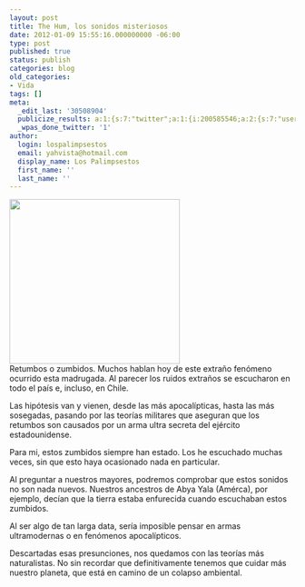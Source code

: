 ```yaml
---
layout: post
title: The Hum, los sonidos misteriosos
date: 2012-01-09 15:55:16.000000000 -06:00
type: post
published: true
status: publish
categories: blog
old_categories:
- Vida
tags: []
meta:
  _edit_last: '30508904'
  publicize_results: a:1:{s:7:"twitter";a:1:{i:200585546;a:2:{s:7:"user_id";s:11:"Interludios";s:7:"post_id";s:18:"156403686539657216";}}}
  _wpas_done_twitter: '1'
author:
  login: lospalimpsestos
  email: yahvista@hotmail.com
  display_name: Los Palimpsestos
  first_name: ''
  last_name: ''
---
```

<p><a href="http://lospalimpsestos.files.wordpress.com/2012/01/earth.gif"><img src="{{ site.baseurl }}/assets/earth.gif" alt="" title="earth" width="300" height="290" class="aligncenter size-medium wp-image-41" /></a><br />
Retumbos o zumbidos. Muchos hablan hoy de este extraño fenómeno ocurrido esta madrugada.  Al parecer los ruidos extraños se escucharon en todo el país e, incluso, en Chile. </p>
<p>Las hipótesis van y vienen, desde las más apocalípticas, hasta las más sosegadas, pasando por las teorías militares que aseguran que los retumbos son causados por un arma ultra secreta del ejército estadounidense. </p>
<p>Para mi, estos zumbidos siempre han estado. Los he escuchado muchas veces, sin que esto haya ocasionado nada en particular. </p>
<p>Al preguntar a nuestros mayores, podremos comprobar que estos sonidos no son nada nuevos. Nuestros ancestros de Abya Yala (Amérca), por ejemplo, decían que la tierra estaba enfurecida cuando escuchaban estos zumbidos. </p>
<p>Al ser algo de tan larga data, sería imposible pensar en armas ultramodernas o en fenómenos apocalípticos. </p>
<p>Descartadas esas presunciones, nos quedamos con las teorías más naturalistas. No sin recordar que definitivamente tenemos que cuidar más nuestro planeta, que está en camino de un colapso ambiental. </p>
